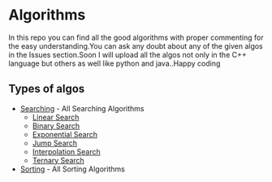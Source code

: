 # Algorithms
In this repo you can find all the good algorithms with proper commenting for the easy understanding.You can ask any doubt about any of the given algos in the Issues section.Soon I will upload all the algos not only in the C++ language but others as well like python and java..Happy coding

## Types of algos
 * [Searching](https://github.com/Satyam-Bhalla/Algorithms/tree/master/Searching) - All Searching Algorithms
   *   [Linear Search](https://github.com/Satyam-Bhalla/Algorithms/blob/master/Searching/Linear_search.cpp)
   *   [Binary Search](https://github.com/Satyam-Bhalla/Algorithms/blob/master/Searching/Binary_Search.cpp)
   *   [Exponential Search](https://github.com/Satyam-Bhalla/Algorithms/blob/master/Searching/Exponential_Search.cpp)
   *   [Jump Search](https://github.com/Satyam-Bhalla/Algorithms/blob/master/Searching/Jump_Search.cpp)
   *   [Interpolation Search](https://github.com/Satyam-Bhalla/Algorithms/blob/master/Searching/Interpolation_search.cpp)
   *   [Ternary Search](https://github.com/Satyam-Bhalla/Algorithms/blob/master/Searching/Ternary_Search.cpp)
 * [Sorting](https://github.com/Satyam-Bhalla/Algorithms/tree/master/Sorting) - All Sorting Algorithms